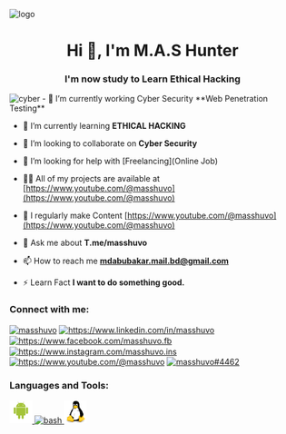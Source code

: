 ![logo](https://github.com/masshuvo/mashunter.github.io/assets/108648096/a722ae3e-3426-4675-a4df-83dfd7b6a88c)




<h1 align="center">Hi 👋, I'm M.A.S Hunter</h1>
<h3 align="center">I'm now study to Learn Ethical Hacking</h3>
<img aline="right" alt="cyber" width="400" src="https://gifdb.com/images/high/glitching-hacker-hacking-v56g4l1vaykmsno6.gif">
- 🔭 I’m currently working Cyber Security **Web Penetration Testing**

- 🌱 I’m currently learning **ETHICAL HACKING**

- 👯 I’m looking to collaborate on **Cyber Security**

- 🤝 I’m looking for help with [Freelancing](Online Job)

- 👨‍💻 All of my projects are available at [https://www.youtube.com/@masshuvo](https://www.youtube.com/@masshuvo)

- 📝 I regularly make Content [https://www.youtube.com/@masshuvo](https://www.youtube.com/@masshuvo)

- 💬 Ask me about **T.me/masshuvo**

- 📫 How to reach me **mdabubakar.mail.bd@gmail.com**

- ⚡ Learn Fact **I want to do something good.**

<h3 align="left">Connect with me:</h3>
<p align="left">
<a href="https://twitter.com/masshuvo" target="blank"><img align="center" src="https://raw.githubusercontent.com/rahuldkjain/github-profile-readme-generator/master/src/images/icons/Social/twitter.svg" alt="masshuvo" height="30" width="40" /></a>
<a href="https://linkedin.com/in/https://www.linkedin.com/in/masshuvo" target="blank"><img align="center" src="https://raw.githubusercontent.com/rahuldkjain/github-profile-readme-generator/master/src/images/icons/Social/linked-in-alt.svg" alt="https://www.linkedin.com/in/masshuvo" height="30" width="40" /></a>
<a href="https://fb.com/https://www.facebook.com/masshuvo.fb" target="blank"><img align="center" src="https://raw.githubusercontent.com/rahuldkjain/github-profile-readme-generator/master/src/images/icons/Social/facebook.svg" alt="https://www.facebook.com/masshuvo.fb" height="30" width="40" /></a>
<a href="https://instagram.com/https://www.instagram.com/masshuvo.ins" target="blank"><img align="center" src="https://raw.githubusercontent.com/rahuldkjain/github-profile-readme-generator/master/src/images/icons/Social/instagram.svg" alt="https://www.instagram.com/masshuvo.ins" height="30" width="40" /></a>
<a href="https://www.youtube.com/@masshuvo" target="blank"><img align="center" src="https://raw.githubusercontent.com/rahuldkjain/github-profile-readme-generator/master/src/images/icons/Social/youtube.svg" alt="https://www.youtube.com/@masshuvo" height="30" width="40" /></a>
<a href="https://discord.gg/masshuvo#4462" target="blank"><img align="center" src="https://raw.githubusercontent.com/rahuldkjain/github-profile-readme-generator/master/src/images/icons/Social/discord.svg" alt="masshuvo#4462" height="30" width="40" /></a>
</p>

<h3 align="left">Languages and Tools:</h3>
<p align="left"> <a href="https://developer.android.com" target="_blank" rel="noreferrer"> <img src="https://raw.githubusercontent.com/devicons/devicon/master/icons/android/android-original-wordmark.svg" alt="android" width="40" height="40"/> </a> <a href="https://www.gnu.org/software/bash/" target="_blank" rel="noreferrer"> <img src="https://www.vectorlogo.zone/logos/gnu_bash/gnu_bash-icon.svg" alt="bash" width="40" height="40"/> </a> <a href="https://www.linux.org/" target="_blank" rel="noreferrer"> <img src="https://raw.githubusercontent.com/devicons/devicon/master/icons/linux/linux-original.svg" alt="linux" width="40" height="40"/> </a> </p>
